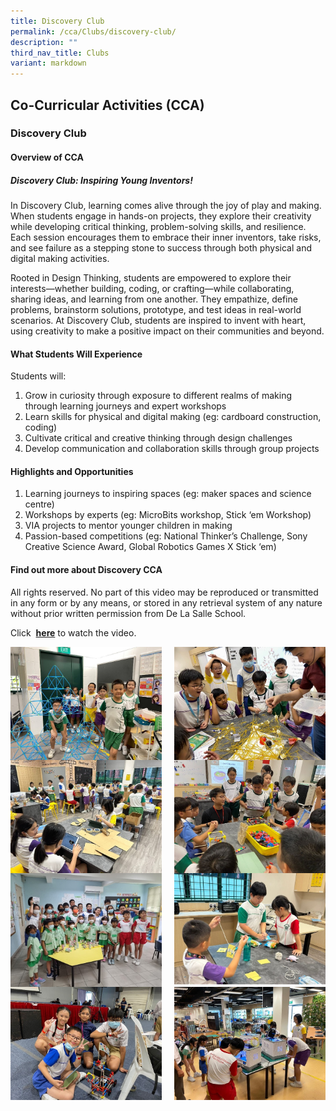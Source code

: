 ```yaml
---
title: Discovery Club
permalink: /cca/Clubs/discovery-club/
description: ""
third_nav_title: Clubs
variant: markdown
---
```

## Co-Curricular&nbsp;Activities&nbsp;(CCA)

### Discovery Club
#### Overview of CCA
##### Discovery Club: Inspiring Young Inventors!

In Discovery Club, learning comes alive through the joy of play and making. When students engage in hands-on projects, they explore their creativity while developing critical thinking, problem-solving skills, and resilience. Each session encourages them to embrace their inner inventors, take risks, and see failure as a stepping stone to success through both physical and digital making activities.

Rooted in Design Thinking, students are empowered to explore their interests—whether building, coding, or crafting—while collaborating, sharing ideas, and learning from one another. They empathize, define problems, brainstorm solutions, prototype, and test ideas in real-world scenarios. At Discovery Club, students are inspired to invent with heart, using creativity to make a positive impact on their communities and beyond.
#### What Students Will Experience 
Students will: 
1. Grow in curiosity through exposure to different realms of making through learning journeys and expert workshops
2. Learn skills for physical and digital making (eg: cardboard construction, coding)
3. Cultivate critical and creative thinking through design challenges
4. Develop communication and collaboration skills through group projects
#### Highlights and Opportunities 
1. Learning journeys to inspiring spaces (eg: maker spaces and science centre)
2. Workshops by experts (eg: MicroBits workshop, Stick ‘em Workshop)
3. VIA projects to mentor younger children in making
4. Passion-based competitions (eg: National Thinker’s Challenge, Sony Creative Science Award, Global Robotics Games X Stick ‘em)

#### Find out more about Discovery CCA

All rights reserved. No part of this video may be reproduced or transmitted in any form or by any means, or stored in any retrieval system of any nature without prior written permission from De La Salle School.  

Click&nbsp; [**here**](https://youtu.be/BmDi2hPrM8c)&nbsp;to watch the video. <br>

<img src="/images/2025/Cca/d1.jpg" style="width:48%" align="left">
<img src="/images/2025/Cca/d2.jpg" style="width:48%" align="right">
<br>
<img src="/images/2025/Cca/d3.jpg" style="width:48%" align="left">
<img src="/images/2025/Cca/d4.jpg" style="width:48%" align="right">
<br clear="left">
<img src="/images/2025/Cca/d5.jpg" style="width:48%" align="left">
<img src="/images/2025/Cca/d6.jpg" style="width:48%" align="right">
<br clear="left">
<img src="/images/2025/Cca/d7.jpg" style="width:48%" align="left">
<img src="/images/2025/Cca/d8.jpg" style="width:48%" align="right">
<br clear="left">